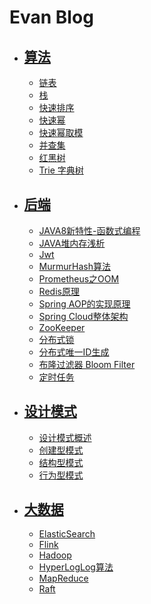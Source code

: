 # Evan Blog
- ## [算法](https://gitpress.io/c/basic-algs/)
  - [链表](https://gitpress.io/c/basic-algs/linkedlist)
  - [栈](https://gitpress.io/c/basic-algs/stack)
  - [快速排序](https://gitpress.io/c/basic-algs/quicksort)
  - [快速幂](https://gitpress.io/c/basic-algs/poww)
  - [快速幂取模](https://gitpress.io/c/basic-algs/quickmod)
  - [并查集](https://gitpress.io/c/basic-algs/union-find)
  - [红黑树](https://gitpress.io/c/basic-algs/rbtree)
  - [Trie 字典树](https://gitpress.io/c/basic-algs/trie)

- ## [后端](https://gitpress.io/c/backend-java/)
  - [JAVA8新特性-函数式编程](https://gitpress.io/c/backend/JAVA8%E6%96%B0%E7%89%B9%E6%80%A7-%E5%87%BD%E6%95%B0%E5%BC%8F%E7%BC%96%E7%A8%8B)
  - [JAVA堆内存浅析](https://gitpress.io/c/backend/JAVA%E5%A0%86%E5%86%85%E5%AD%98%E6%B5%85%E6%9E%90)  
  - [Jwt](https://gitpress.io/c/backend/Jwt)
  - [MurmurHash算法](https://gitpress.io/c/backend/MurmurHash%E7%AE%97%E6%B3%95)
  - [Prometheus之OOM](https://gitpress.io/c/backend/Prometheus%E4%B9%8BOOM)
  - [Redis原理](https://gitpress.io/c/backend/Redis%E5%8E%9F%E7%90%86)
  - [Spring AOP的实现原理](https://gitpress.io/c/backend/Spring%20AOP%E7%9A%84%E5%AE%9E%E7%8E%B0%E5%8E%9F%E7%90%86)
  - [Spring Cloud整体架构](https://gitpress.io/c/backend/Spring%20Cloud%E6%95%B4%E4%BD%93%E6%9E%B6%E6%9E%84)
  - [ZooKeeper](https://gitpress.io/c/backend/ZooKeeper)
  - [分布式锁](https://gitpress.io/c/backend/%E5%88%86%E5%B8%83%E5%BC%8F%E9%94%81)
  - [分布式唯一ID生成](https://gitpress.io/c/backen/%E5%88%86%E5%B8%83%E5%BC%8F%E5%94%AF%E4%B8%80ID%E7%94%9F%E6%88%90)
  - [布隆过滤器 Bloom Filter](https://gitpress.io/c/backend/%E5%B8%83%E9%9A%86%E8%BF%87%E6%BB%A4%E5%99%A8%20Bloom%20Filter)
  - [定时任务](https://gitpress.io/c/backend/%E5%AE%9A%E6%97%B6%E4%BB%BB%E5%8A%A1)

- ## [设计模式](https://gitpress.io/c/design-pattern/)  
  - [设计模式概述](https://gitpress.io/c/design-pattern/%E8%AE%BE%E8%AE%A1%E6%A8%A1%E5%BC%8F)
  - [创建型模式](https://gitpress.io/c/design-pattern/%E5%88%9B%E5%BB%BA%E5%9E%8B%E6%A8%A1%E5%BC%8F)
  - [结构型模式](https://gitpress.io/c/design-pattern/%E7%BB%93%E6%9E%84%E5%9E%8B%E6%A8%A1%E5%BC%8F)
  - [行为型模式](https://gitpress.io/c/design-pattern/%E8%A1%8C%E4%B8%BA%E5%9E%8B%E6%A8%A1%E5%BC%8F)

- ## [大数据](https://gitpress.io/c/big-data-new/)
  - [ElasticSearch](https://gitpress.io/c/big-data-new/ElasticSearch)
  - [Flink](https://gitpress.io/c/big-data-new/Flink)
  - [Hadoop](https://gitpress.io/c/big-data-new/Hadoop)
  - [HyperLogLog算法](https://gitpress.io/c/big-data-new/HyperLogLog%E7%AE%97%E6%B3%95)
  - [MapReduce](https://gitpress.io/c/big-data-new/MapReduce)
  - [Raft](https://gitpress.io/c/big-data-new/Raft)
